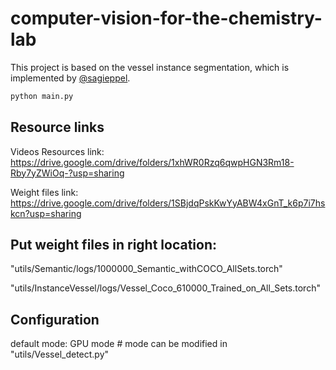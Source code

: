 # computer-vision-for-the-chemistry-lab

This project is based on the vessel instance segmentation, which is implemented by [@sagieppel](https://github.com/sagieppel).

```bash
python main.py
```

## Resource links

Videos Resources link: https://drive.google.com/drive/folders/1xhWR0Rzq6qwpHGN3Rm18-Rby7yZWiOq-?usp=sharing

Weight files link: https://drive.google.com/drive/folders/1SBjdqPskKwYyABW4xGnT_k6p7i7hskcn?usp=sharing

## Put weight files in right location:

"utils/Semantic/logs/1000000_Semantic_withCOCO_AllSets.torch"

"utils/InstanceVessel/logs/Vessel_Coco_610000_Trained_on_All_Sets.torch"

## Configuration

default mode: GPU mode # mode can be modified in "utils/Vessel_detect.py"
